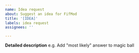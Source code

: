 ```yaml
---
name: Idea request
about: Suggest an idea for FifMod
title: '[IDEA]'
labels: idea request
assignees: ''

---
```


**Detailed description**
e.g. Add "most likely" answer to magic ball
